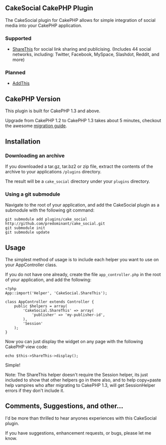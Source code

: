 ## CakeSocial CakePHP Plugin ##

The CakeSocial plugin for CakePHP allows for simple integration of social media into your CakePHP application.

### Supported ###

- [ShareThis](http://sharethis.com) for social link sharing and publicising. (Includes 44 social networks, including: Twitter, Facebook, MySpace, Slashdot, Reddit, and more)

### Planned ###

- [AddThis](http://addthis.com)

## CakePHP Version ##

This plugin is built for CakePHP 1.3 and above.

Upgrade from CakePHP 1.2 to CakePHP 1.3 takes about 5 minutes, checkout the awesome [migration guide](http://book.cakephp.org/view/1561/Migrating-from-CakePHP-1-2-to-1-3).

## Installation ##

### Downloading an archive ###

If you downloaded a tar.gz, tar.bz2 or zip file, extract the contents of the archive to your applications `/plugins` directory.

The result will be a `cake_social` directory under your `plugins` directory.

### Using a git submodule ###

Navigate to the root of your application, and add the CakeSocial plugin as a submodule with the following git command:

	git submodule add plugins/cake_social http://github.com/predominant/cake_social.git
	git submodule init
	git submodule update

## Usage ##

The simplest method of usage is to include each helper you want to use on your AppController class.

If you do not have one already, create the file `app_controller.php` in the root of your application, and add the following:

	<?php
	App::import('Helper', 'CakeSocial.ShareThis');

	class AppController extends Controller {
		public $helpers = array(
			'CakeSocial.ShareThis' => array(
				'publisher' => 'my-publisher-id',
			),
			'Session'
		);
	}

Now you can just display the widget on any page with the following CakePHP view code:

	echo $this->ShareThis->display();

Simple!

Note: The ShareThis helper doesn't require the Session helper, its just included to show that other helpers go in there also, and to help copy+paste help vampires who after migrating to CakePHP 1.3, will get SessionHelper errors if they don't include it.

## Comments, Suggestions, and other... ##

I'd be more than thrilled to hear anyones experiences with this CakeSocial plugin.

If you have suggestions, enhancement requests, or bugs, please let me know.
